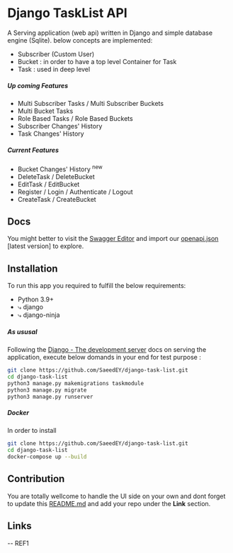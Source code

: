 # Django TaskList API
A Serving application (web api) written in Django and simple database engine (Sqlite). 
below concepts are implemented:
- Subscriber (Custom User) 
- Bucket : in order to have a top level Container for Task
- Task : used in deep level 

##### Up coming Features
- Multi Subscriber Tasks / Multi Subscriber Buckets
- Multi Bucket Tasks
- Role Based Tasks / Role Based Buckets
- Subscriber Changes' History
- Task Changes' History

##### Current Features 
- Bucket Changes' History <sup>new</sup>
- DeleteTask / DeleteBucket
- EditTask / EditBucket
- Register / Login / Authenticate / Logout
- CreateTask / CreateBucket

## Docs
You might better to visit the [Swagger Editor](https://editor.swagger.io/) and import our [openapi.json](https://raw.githubusercontent.com/SaeedEY/django-task-list/master/openapi.json) [latest version] to explore.

## Installation
To run this app you required to fulfill the below requirements:
- Python 3.9+
- ⤷ django
- ⤷ django-ninja


##### As ususal 
Following the [Django - The development server](https://docs.djangoproject.com/en/5.0/intro/tutorial01/#the-development-server) docs on serving the application, execute below domands in your end for test purpose :
```sh
git clone https://github.com/SaeedEY/django-task-list.git
cd django-task-list
python3 manage.py makemigrations taskmodule
python3 manage.py migrate
python3 manage.py runserver
```
##### Docker
In order to install 
```sh
git clone https://github.com/SaeedEY/django-task-list.git
cd django-task-list
docker-compose up --build
```

## Contribution
You are totally wellcome to handle the UI side on your own and dont forget to update this [README.md](https://github.com/SaeedEY/django-task-list/blob/master/README.md) and add your repo under the **Link** section.

## Links
-- REF1
